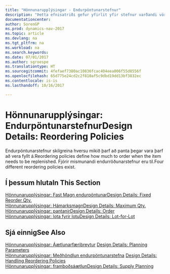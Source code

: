 ```yaml
---
title: "Hönnunarupplýsingar - Endurpöntunarstefnur"
description: "Þetta efnisatriði gefur yfirlit yfir stefnur varðandi vöruáfyllingar."
documentationcenter: 
author: SorenGP
ms.prod: dynamics-nav-2017
ms.topic: article
ms.devlang: na
ms.tgt_pltfrm: na
ms.workload: na
ms.search.keywords: 
ms.date: 07/01/2017
ms.author: sgroespe
ms.translationtype: HT
ms.sourcegitcommit: 4fefaef7380ac10836fcac404eea006f55d8556f
ms.openlocfilehash: 65d775e24cd2c2f810af5c9dbd19dd13bf3832ec
ms.contentlocale: is-is
ms.lasthandoff: 10/16/2017

---
```

# <a name="design-details-reordering-policies"></a><span data-ttu-id="b690e-103">Hönnunarupplýsingar: Endurpöntunarstefnur</span><span class="sxs-lookup"><span data-stu-id="b690e-103">Design Details: Reordering Policies</span></span>
<span data-ttu-id="b690e-104">Endurpöntunarstefnur skilgreina hversu mikið þarf að panta þegar vara þarf að vera fyllt á.</span><span class="sxs-lookup"><span data-stu-id="b690e-104">Reordering policies define how much to order when the item needs to be replenished.</span></span> <span data-ttu-id="b690e-105">Fjórir mismunandi endurröðunarstefnur eru til.</span><span class="sxs-lookup"><span data-stu-id="b690e-105">Four different reordering policies exist.</span></span>  

## <a name="in-this-section"></a><span data-ttu-id="b690e-106">Í þessum hluta</span><span class="sxs-lookup"><span data-stu-id="b690e-106">In This Section</span></span>  
[<span data-ttu-id="b690e-107">Hönnunarupplýsingar: Fast Magn endurpöntunar</span><span class="sxs-lookup"><span data-stu-id="b690e-107">Design Details: Fixed Reorder Qty.</span></span>](design-details-fixed-reorder-qty.md)  
[<span data-ttu-id="b690e-108">Hönnunarupplýsingar: Hámarksmagn</span><span class="sxs-lookup"><span data-stu-id="b690e-108">Design Details: Maximum Qty.</span></span>](design-details-maximum-qty.md)  
[<span data-ttu-id="b690e-109">Hönnunarupplýsingar: pantanir</span><span class="sxs-lookup"><span data-stu-id="b690e-109">Design Details: Order</span></span>](design-details-order.md)  
[<span data-ttu-id="b690e-110">Hönnunarupplýsingar: lota fyrir lotu</span><span class="sxs-lookup"><span data-stu-id="b690e-110">Design Details: Lot-for-Lot</span></span>](design-details-lot-for-lot.md)  

## <a name="see-also"></a><span data-ttu-id="b690e-111">Sjá einnig</span><span class="sxs-lookup"><span data-stu-id="b690e-111">See Also</span></span>  
<span data-ttu-id="b690e-112">[Hönnunarupplýsingar: Áætlunarfæribreytur](design-details-planning-parameters.md) </span><span class="sxs-lookup"><span data-stu-id="b690e-112">[Design Details: Planning Parameters](design-details-planning-parameters.md) </span></span>  
<span data-ttu-id="b690e-113">[Hönnunarupplýsingar: Meðhöndlun endurpöntunarstefna](design-details-handling-reordering-policies.md) </span><span class="sxs-lookup"><span data-stu-id="b690e-113">[Design Details: Handling Reordering Policies](design-details-handling-reordering-policies.md) </span></span>  
[<span data-ttu-id="b690e-114">Hönnunarupplýsingar: framboðsáætlun</span><span class="sxs-lookup"><span data-stu-id="b690e-114">Design Details: Supply Planning</span></span>](design-details-supply-planning.md)

